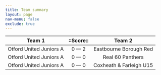 ```yaml
---
title: Team summary
layout: page
nav-menu: false
exclude: true
---
```




|         Team 1          |  ::Score::  |         Team 2          |
|:-----------------------:|:-----------:|:-----------------------:|
| Otford United Juniors A | 0 &mdash; 2 | Eastbourne Borough Red  |
| Otford United Juniors A | 0 &mdash; 0 |    Real 60 Panthers     |
| Otford United Juniors A | 0 &mdash; 0 | Coxheath & Farleigh U15 |

 <br /><br /><br />